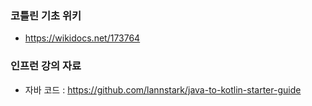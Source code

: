### 코틀린 기초 위키
 * https://wikidocs.net/173764
### 인프런 강의 자료
 * 자바 코드 : https://github.com/lannstark/java-to-kotlin-starter-guide
